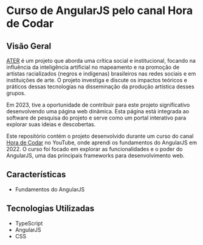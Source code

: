 # Curso de AngularJS pelo canal Hora de Codar

## Visão Geral

[ATER](https://software-ater.com.br) é um projeto que aborda uma crítica social e institucional, focando na influência da inteligência artificial no mapeamento e na promoção de artistas racializados (negros e indígenas) brasileiros nas redes sociais e em instituições de arte. O projeto investiga e discute os impactos teóricos e práticos dessas tecnologias na disseminação da produção artística desses grupos.

Em 2023, tive a oportunidade de contribuir para este projeto significativo desenvolvendo uma página web dinâmica. Esta página está integrada ao software de pesquisa do projeto e serve como um portal interativo para explorar suas ideias e descobertas.


Este repositório contém o projeto desenvolvido durante um curso do canal [Hora de Codar](https://www.youtube.com/@MatheusBattisti) no YouTube, onde aprendi os fundamentos do AngularJS em 2022. O curso foi focado em explorar as funcionalidades e o poder do AngularJS, uma das principais frameworks para desenvolvimento web.

## Características

- Fundamentos do AngularJS
  
## Tecnologias Utilizadas

- TypeScript
- AngularJS
- CSS
